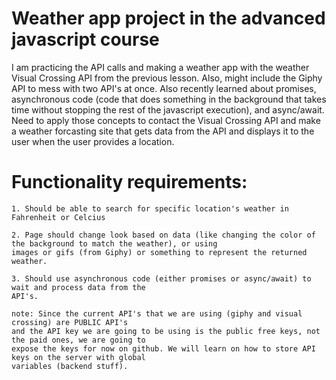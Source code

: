 # Weather app project in the advanced javascript course

I am practicing the API calls and making a weather app with the 
weather Visual Crossing API from the previous lesson. Also, might 
include the Giphy API to mess with two API's at once. Also recently 
learned about promises, asynchronous code (code that does something in 
the background that takes time without stopping the rest of the javascript
execution), and async/await. Need to apply those concepts to contact the
Visual Crossing API and make a weather forcasting site that gets data 
from the API and displays it to the user when the user provides a location. 

# Functionality requirements: 
    1. Should be able to search for specific location's weather in Fahrenheit or Celcius
    
    2. Page should change look based on data (like changing the color of the background to match the weather), or using 
    images or gifs (from Giphy) or something to represent the returned weather. 

    3. Should use asynchronous code (either promises or async/await) to wait and process data from the 
    API's. 

    note: Since the current API's that we are using (giphy and visual crossing) are PUBLIC API's 
    and the API key we are going to be using is the public free keys, not the paid ones, we are going to 
    expose the keys for now on github. We will learn on how to store API keys on the server with global 
    variables (backend stuff).